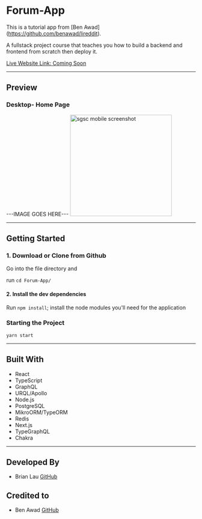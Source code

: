 # Forum-App

This is a tutorial app from [Ben Awad] (https://github.com/benawad/lireddit).

A fullstack project course that teaches you how to build a backend and frontend from scratch then deploy it. 

[Live Website Link: Coming Soon](www.brian-lau.ca)

---

## Preview

### Desktop- Home Page

---IMAGE GOES HERE---
<img src="./src/assets/readme/preview1.png" width="270px" alt="sgsc mobile screenshot">
 
---

## Getting Started

### 1. Download or Clone from Github

Go into the file directory and

run `cd Forum-App/`

#### 2. Install the dev dependencies

Run `npm install`; install the node modules you'll need for the application

### Starting the Project

`yarn start`

---

## Built With

- React
- TypeScript
- GraphQL
- URQL/Apollo
- Node.js
- PostgreSQL
- MikroORM/TypeORM
- Redis
- Next.js
- TypeGraphQL
- Chakra

---

## Developed By

- Brian Lau [GitHub](https://github.com/wtLau)


## Credited to

- Ben Awad [GitHub](https://github.com/benawad)

